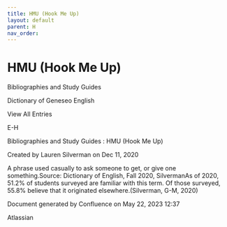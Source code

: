 ```yaml
---
title: HMU (Hook Me Up)
layout: default
parent: H
nav_order:
---
```


# HMU (Hook Me Up)

Bibliographies and Study Guides

Dictionary of Geneseo English

View All Entries

E-H

Bibliographies and Study Guides : HMU (Hook Me Up)

Created by  Lauren Silverman on Dec 11, 2020

A phrase used casually to ask someone to get, or give one something.Source: Dictionary of English, Fall 2020, SilvermanAs of 2020, 51.2% of students surveyed are familiar with this term. Of those surveyed, 55.8% believe that it originated elsewhere.(Silverman, G-M, 2020)

Document generated by Confluence on May 22, 2023 12:37

Atlassian
